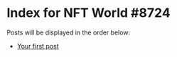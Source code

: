 # Index for NFT World #8724
Posts will be displayed in the order below:

- [Your first post](./001-first.md)

